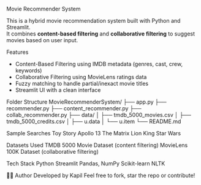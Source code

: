 Movie Recommender System

This is a hybrid movie recommendation system built with Python and Streamlit.  
It combines **content-based filtering** and **collaborative filtering** to suggest movies based on user input.

Features
- Content-Based Filtering using IMDB metadata (genres, cast, crew, keywords)
- Collaborative Filtering using MovieLens ratings data
- Fuzzy matching to handle partial/inexact movie titles
- Streamlit UI with a clean interface

Folder Structure
  MovieRecommenderSystem/
    ├── app.py
    ├── recommender.py
    ├── content_recommender.py
    ├── collab_recommender.py
    ├── data/
      │ ├── tmdb_5000_movies.csv
      │ ├── tmdb_5000_credits.csv
      │ ├── u.data
      │ └── u.item
    └── README.md

Sample Searches
  Toy Story
  Apollo 13
  The Matrix
  Lion King
  Star Wars

Datasets Used
  TMDB 5000 Movie Dataset (content filtering)
  MovieLens 100K Dataset (collaborative filtering)

Tech Stack
  Python
  Streamlit
  Pandas, NumPy
Scikit-learn
NLTK

🙋‍♂️ Author
Developed by Kapil
Feel free to fork, star the repo or contribute!

